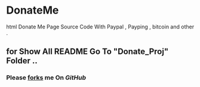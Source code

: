 # DonateMe
html Donate Me Page Source Code With Paypal , Payping , bitcoin and other .

## for Show All README Go To "Donate_Proj" Folder ..

### Please [forks](https://github.com/javadimoghadam/DonateMe/) me On *GitHub* 
